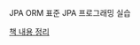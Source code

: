 JPA ORM 표준 JPA 프로그래밍 실습

[책 내용 정리](https://circular-brochure-7d0.notion.site/ORM-JPA-0d1cb5e633004995abbcf02c70031872)
